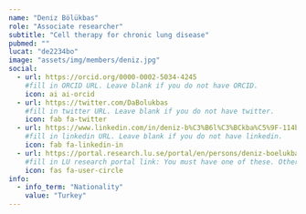```yaml
---
name: "Deniz Bölükbas"
role: "Associate researcher"
subtitle: "Cell therapy for chronic lung disease"
pubmed: ""
lucat: "de2234bo"
image: "assets/img/members/deniz.jpg"
social:
  - url: https://orcid.org/0000-0002-5034-4245
    #fill in ORCID URL. Leave blank if you do not have ORCID.
    icon: ai ai-orcid
  - url: https://twitter.com/DaBolukbas
    #fill in twitter URL. Leave blank if you do not have twitter.
    icon: fab fa-twitter
  - url: https://www.linkedin.com/in/deniz-b%C3%B6l%C3%BCkba%C5%9F-114b2528/
    #fill in linkedin URL. Leave blank if you do not have linkedin.
    icon: fab fa-linkedin-in
  - url: https://portal.research.lu.se/portal/en/persons/deniz-boelukbas(905ebfa3-7396-4826-96eb-6e72492faa1d).html
    #fill in LU research portal link: You must have one of these. Otherwise, leave blank.
    icon: fas fa-user-circle
info:
  - info_term: "Nationality"
    value: "Turkey"
---
```




